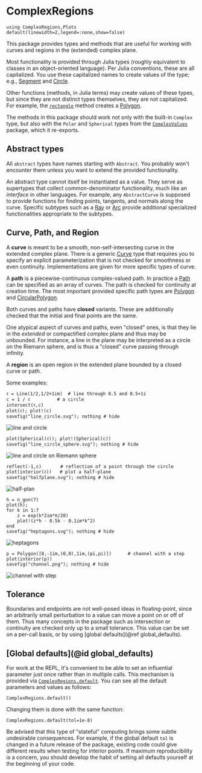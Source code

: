 # ComplexRegions

```@setup examples
using ComplexRegions,Plots
default(linewidth=2,legend=:none,show=false)
```

This package provides types and methods that are useful for working with curves and regions in the (extended) complex plane.

Most functionality is provided through Julia types (roughly equivalent to classes in an object-oriented language). Per Julia conventions, these are all capitalized. You use these capitalized names to create values of the type; e.g., [Segment](@ref) and [Circle](@ref).

Other functions (methods, in Julia terms) may create values of these types, but since they are not distinct types themselves, they are not capitalized. For example, the [`rectangle`](@ref) method creates a [Polygon](@ref).

The methods in this package should work not only with the built-in `Complex` type, but also with the `Polar` and `Spherical` types from the [`ComplexValues`](https://complexvariables.github.io/ComplexValues.jl/stable/) package, which it re-exports.

## Abstract types

All `abstract` types have names starting with `Abstract`. You probably won't encounter them unless you want to extend the provided functionality.

An abstract type cannot itself be instantiated as a value. They serve as supertypes that collect common-denominator functionality, much like an *interface* in other languages. For example, any `AbstractCurve` is supposed to provide functions for finding points, tangents, and normals along the curve. Specific subtypes such as a [Ray](@ref) or [Arc](@ref) provide additional specialized functionalities appropriate to the subtypes.

## Curve, Path, and Region

A **curve** is meant to be a smooth, non-self-intersecting curve in the extended complex plane. There is a generic [Curve](@ref) type that requires you to specify an explicit parameterization that is not checked for smoothness or even continuity. Implementations are given for more specific types of curve.

A **path** is a piecewise-continuous complex-valued path. In practice a [Path](@ref) can be specified as an array of curves. The path is checked for continuity at creation time. The most important provided specific path types are [Polygon](@ref) and [CircularPolygon](@ref).

Both curves and paths have **closed** variants. These are additionally checked that the initial and final points are the same.

One atypical aspect of curves and paths, even "closed" ones, is that they lie in the *extended* or compactified complex plane and thus may be unbounded. For instance, a line in the plane may be interpreted as a circle on the Riemann sphere, and is thus a "closed" curve passing through infinity.

A **region** is an open region in the extended plane bounded by a closed curve or path.

Some examples:

```@repl examples
ℓ = Line(1/2,1/2+1im)  # line through 0.5 and 0.5+1i
c = 1 / ℓ          # a circle
intersect(ℓ,c)
plot(ℓ); plot!(c)
savefig("line_circle.svg"); nothing # hide
```

![line and circle](line_circle.svg)

```@repl examples
plot(Spherical(ℓ)); plot!(Spherical(c))
savefig("line_circle_sphere.svg"); nothing # hide
```

![line and circle on Riemann sphere](line_circle_sphere.svg)

```@repl examples
reflect(-1,c)       # reflection of a point through the circle
plot(interior(ℓ))   # plot a half-plane
savefig("halfplane.svg"); nothing # hide
```

![half-plan](halfplane.svg)

```@repl examples
h = n_gon(7)
plot(h);
for k in 1:7
	z = exp(k*2im*π/20)
	plot!(z*h - 0.5k - 0.1im*k^2)
end
savefig("heptagons.svg"); nothing # hide
```

![heptagons](heptagons.svg)

```@repl examples
p = Polygon([0,-1im,(0,0),1im,(pi,pi)])      # channel with a step
plot(interior(p))
savefig("channel.png"); nothing # hide
```

![channel with step](channel.png)

## Tolerance

Boundaries and endpoints are not well-posed ideas in floating-point, since an arbitrarily small perturbation to a value can move a point on or off of them. Thus many concepts in the package such as intersection or continuity are checked only up to a small tolerance. This value can be set on a per-call basis, or by using [global defaults](@ref global_defaults).

## [Global defaults](@id global_defaults)

For work at the REPL, it's convenient to be able to set an influential parameter just once rather than in multiple calls. This mechanism is provided via [`ComplexRegions.default`](@ref). You can see all the default parameters and values as follows:

```@repl examples
ComplexRegions.default()
```

Changing them is done with the same function:

```@repl examples
ComplexRegions.default(tol=1e-8)
```

Be advised that this type of "stateful" computing brings some subtle undesirable consequences. For example, if the global default `tol` is changed in a future release of the package, existing code could give different results when testing for interior points. If maximum reproducibility is a concern, you should develop the habit of setting all defaults yourself at the beginning of your code.
